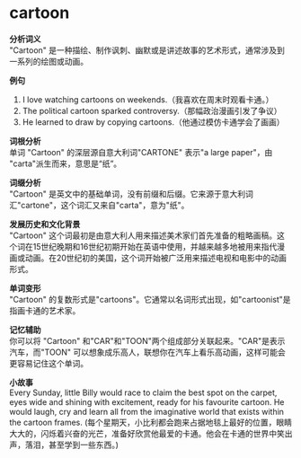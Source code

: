 # cartoon

**分析词义**  
"Cartoon" 是一种描绘、制作讽刺、幽默或是讲述故事的艺术形式，通常涉及到一系列的绘图或动画。

  

**例句**

  

1.  I love watching cartoons on weekends.（我喜欢在周末时观看卡通。）
2.  The political cartoon sparked controversy.（那幅政治漫画引发了争议）
3.  He learned to draw by copying cartoons.（他通过模仿卡通学会了画画）

  

**词根分析**  
单词 "Cartoon" 的深层源自意大利词"CARTONE" 表示"a large paper"，由 "carta"派生而来，意思是“纸”。

  

**词缀分析**  
"Cartoon" 是英文中的基础单词，没有前缀和后缀。它来源于意大利词汇"cartone"，这个词汇又来自"carta"，意为"纸"。

  

**发展历史和文化背景**  
"Cartoon" 这个词最初是由意大利人用来描述美术家们首先准备的粗略画稿。这个词在15世纪晚期和16世纪初期开始在英语中使用，并越来越多地被用来指代漫画或动画。在20世纪初的美国，这个词开始被广泛用来描述电视和电影中的动画形式。

  

**单词变形**  
"Cartoon" 的复数形式是"cartoons"。它通常以名词形式出现，如"cartoonist"是指画卡通的艺术家。

  

**记忆辅助**  
你可以将 "Cartoon" 和"CAR"和"TOON"两个组成部分关联起来。"CAR"是表示汽车，而"TOON" 可以想象成乐高人，联想你在汽车上看乐高动画，这样可能会更容易记住这个单词。

  

**小故事**  
Every Sunday, little Billy would race to claim the best spot on the carpet, eyes wide and shining with excitement, ready for his favourite cartoon. He would laugh, cry and learn all from the imaginative world that exists within the cartoon frames. (每个星期天，小比利都会跑来占据地毯上最好的位置，眼睛大大的，闪烁着兴奋的光芒，准备好欣赏他最爱的卡通。他会在卡通的世界中笑出声，落泪，甚至学到一些东西。)
